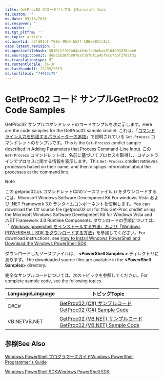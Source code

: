 ```yaml
---
title: GetProc02 のコードサンプル |Microsoft Docs
ms.custom: ''
ms.date: 09/13/2016
ms.reviewer: ''
ms.suite: ''
ms.tgt_pltfrm: ''
ms.topic: article
ms.assetid: a2fd91af-758b-49b9-b57f-106ee01fc8c1
caps.latest.revision: 5
ms.openlocfilehash: 381011ffd9bd4a46dcfcdbebaa0164d03378abe6
ms.sourcegitcommit: debd2b38fb8070a7357bf1a4bf9cc736f3702f31
ms.translationtype: MT
ms.contentlocale: ja-JP
ms.lasthandoff: 12/05/2019
ms.locfileid: "74416179"
---
```

# <a name="getproc02-code-samples"></a><span data-ttu-id="555b3-102">GetProc02 コード サンプル</span><span class="sxs-lookup"><span data-stu-id="555b3-102">GetProc02 Code Samples</span></span>

<span data-ttu-id="555b3-103">GetProc02 サンプルコマンドレットのコードサンプルを次に示します。</span><span class="sxs-lookup"><span data-stu-id="555b3-103">Here are the code samples for the GetProc02 sample cmdlet.</span></span> <span data-ttu-id="555b3-104">これは、「[コマンドライン入力を処理するパラメーターの追加](../cmdlet/adding-parameters-that-process-command-line-input.md)」で説明されている `Get-Process` コマンドレットのサンプルです。</span><span class="sxs-lookup"><span data-stu-id="555b3-104">This is the `Get-Process` cmdlet sample described in [Adding Parameters that Process Command-Line Input](../cmdlet/adding-parameters-that-process-command-line-input.md).</span></span> <span data-ttu-id="555b3-105">この `Get-Process` コマンドレットは、名前に基づいてプロセスを取得し、コマンドラインでプロセスに関する情報を表示します。</span><span class="sxs-lookup"><span data-stu-id="555b3-105">This `Get-Process` cmdlet retrieves processes based on their name, and then displays information about the processes at the command line.</span></span>

> [!NOTE]
> <span data-ttu-id="555b3-106">この getproc02.cs コマンドレットC#のソースファイル () をダウンロードするには、Microsoft Windows Software Development Kit For windows Vista および .NET Framework 3.0 ランタイムコンポーネントを使用します。</span><span class="sxs-lookup"><span data-stu-id="555b3-106">You can download the C# source file (getproc02.cs) for this Get-Proc cmdlet using the Microsoft Windows Software Development Kit for Windows Vista and .NET Framework 3.0 Runtime Components.</span></span> <span data-ttu-id="555b3-107">ダウンロードの手順については、「 [Windows powershell をインストールする方法」および「Windows POWERSHELL SDK をダウンロードする方法](/powershell/scripting/developer/installing-the-windows-powershell-sdk)」を参照してください。</span><span class="sxs-lookup"><span data-stu-id="555b3-107">For download instructions, see [How to Install Windows PowerShell and Download the Windows PowerShell SDK](/powershell/scripting/developer/installing-the-windows-powershell-sdk).</span></span>
>
> <span data-ttu-id="555b3-108">ダウンロードしたソースファイルは、 **\<PowerShell Samples >** ディレクトリにあります。</span><span class="sxs-lookup"><span data-stu-id="555b3-108">The downloaded source files are available in the **\<PowerShell Samples>** directory.</span></span>

<span data-ttu-id="555b3-109">完全なサンプルコードについては、次のトピックを参照してください。</span><span class="sxs-lookup"><span data-stu-id="555b3-109">For complete sample code, see the following topics.</span></span>

|<span data-ttu-id="555b3-110">Language</span><span class="sxs-lookup"><span data-stu-id="555b3-110">Language</span></span>|<span data-ttu-id="555b3-111">トピック</span><span class="sxs-lookup"><span data-stu-id="555b3-111">Topic</span></span>|
|--------------|-----------|
|<span data-ttu-id="555b3-112">C#</span><span class="sxs-lookup"><span data-stu-id="555b3-112">C#</span></span>|[<span data-ttu-id="555b3-113">GetProc02 (C#) サンプルコード</span><span class="sxs-lookup"><span data-stu-id="555b3-113">GetProc02 (C#) Sample Code</span></span>](./getproc02-csharp-sample-code.md)|
|<span data-ttu-id="555b3-114">VB.NET</span><span class="sxs-lookup"><span data-stu-id="555b3-114">VB.NET</span></span>|[<span data-ttu-id="555b3-115">GetProc02 (VB.NET) サンプルコード</span><span class="sxs-lookup"><span data-stu-id="555b3-115">GetProc02 (VB.NET) Sample Code</span></span>](./getproc02-vb-net-sample-code.md)|

## <a name="see-also"></a><span data-ttu-id="555b3-116">参照</span><span class="sxs-lookup"><span data-stu-id="555b3-116">See Also</span></span>

[<span data-ttu-id="555b3-117">Windows PowerShell プログラマーズガイド</span><span class="sxs-lookup"><span data-stu-id="555b3-117">Windows PowerShell Programmer's Guide</span></span>](./windows-powershell-programmer-s-guide.md)

[<span data-ttu-id="555b3-118">Windows PowerShell SDK</span><span class="sxs-lookup"><span data-stu-id="555b3-118">Windows PowerShell SDK</span></span>](../windows-powershell-reference.md)
